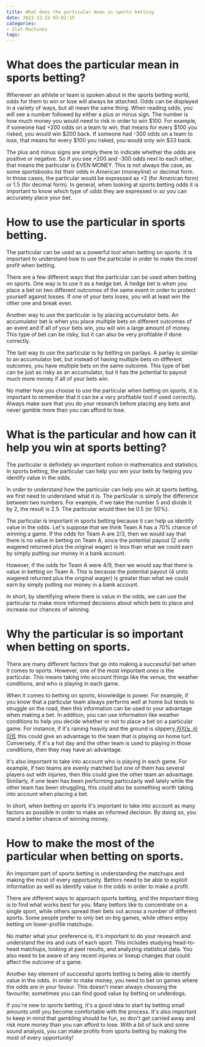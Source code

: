 ```yaml
---
title: What does the particular mean in sports betting
date: 2022-12-22 03:02:15
categories:
- Slot Machines
tags:
---
```



#  What does the particular mean in sports betting?

Whenever an athlete or team is spoken about in the sports betting world, odds for them to win or lose will always be attached. Odds can be displayed in a variety of ways, but all mean the same thing. 
When reading odds, you will see a number followed by either a plus or minus sign. The number is how much money you would need to risk in order to win $100. For example, if someone had +200 odds on a team to win, that means for every $100 you risked, you would win $200 back. If someone had -300 odds on a team to lose, that means for every $100 you risked, you would only win $33 back.

The plus and minus signs are simply there to indicate whether the odds are positive or negative. So if you see +200 and -300 odds next to each other, that means the particular is EVEN MONEY. This is not always the case, as some sportsbooks list their odds in American (moneyline) or decimal form. In those cases, the particular would be expressed as +2 (for American form) or 1.5 (for decimal form). In general, when looking at sports betting odds it is important to know which type of odds they are expressed in so you can accurately place your bet.

#  How to use the particular in sports betting.

The particular can be used as a powerful tool when betting on sports. It is important to understand how to use the particular in order to make the most profit when betting.

There are a few different ways that the particular can be used when betting on sports. One way is to use it as a hedge bet. A hedge bet is when you place a bet on two different outcomes of the same event in order to protect yourself against losses. If one of your bets loses, you will at least win the other one and break even.

Another way to use the particular is by placing accumulator bets. An accumulator bet is when you place multiple bets on different outcomes of an event and if all of your bets win, you will win a large amount of money. This type of bet can be risky, but it can also be very profitable if done correctly.

The last way to use the particular is by betting on parlays. A parlay is similar to an accumulator bet, but instead of having multiple bets on different outcomes, you have multiple bets on the same outcome. This type of bet can be just as risky as an accumulator, but it has the potential to payout much more money if all of your bets win.

No matter how you choose to use the particular when betting on sports, it is important to remember that it can be a very profitable tool if used correctly. Always make sure that you do your research before placing any bets and never gamble more than you can afford to lose.

#  What is the particular and how can it help you win at sports betting?

The particular is definitely an important notion in mathematics and statistics. In sports betting, the particular can help you win your bets by helping you identify value in the odds.

In order to understand how the particular can help you win at sports betting, we first need to understand what it is. The particular is simply the difference between two numbers. For example, if we take the number 5 and divide it by 2, the result is 2.5. The particular would then be 0.5 (or 50%).

The particular is important in sports betting because it can help us identify value in the odds. Let's suppose that we think Team A has a 70% chance of winning a game. If the odds for Team A are 2/3, then we would say that there is no value in betting on Team A, since the potential payout (2 units wagered returned plus the original wager) is less than what we could earn by simply putting our money in a bank account.

However, if the odds for Team A were 4/9, then we would say that there is value in betting on Team A. This is because the potential payout (4 units wagered returned plus the original wager) is greater than what we could earn by simply putting our money in a bank account.

In short, by identifying where there is value in the odds, we can use the particular to make more informed decisions about which bets to place and increase our chances of winning.

#  Why the particular is so important when betting on sports.

There are many different factors that go into making a successful bet when it comes to sports. However, one of the most important ones is the particular. This means taking into account things like the venue, the weather conditions, and who is playing in each game.

When it comes to betting on sports, knowledge is power. For example, if you know that a particular team always performs well at home but tends to struggle on the road, then this information can be used to your advantage when making a bet. In addition, you can use information like weather conditions to help you decide whether or not to place a bet on a particular game. For instance, if it's raining heavily and the ground is slippery,[카지노 사이트](https://choegocasino.com/) this could give an advantage to the team that is playing on home turf. Conversely, if it's a hot day and the other team is used to playing in those conditions, then they may have an advantage.

It's also important to take into account who is playing in each game. For example, if two teams are evenly matched but one of them has several players out with injuries, then this could give the other team an advantage. Similarly, if one team has been performing particularly well lately while the other team has been struggling, this could also be something worth taking into account when placing a bet.

In short, when betting on sports it's important to take into account as many factors as possible in order to make an informed decision. By doing so, you stand a better chance of winning money.

#  How to make the most of the particular when betting on sports.

An important part of sports betting is understanding the matchups and making the most of every opportunity. Bettors need to be able to exploit information as well as identify value in the odds in order to make a profit.

There are different ways to approach sports betting, and the important thing is to find what works best for you. Many bettors like to concentrate on a single sport, while others spread their bets out across a number of different sports. Some people prefer to only bet on big games, while others enjoy betting on lower-profile matchups.

No matter what your preference is, it's important to do your research and understand the ins and outs of each sport. This includes studying head-to-head matchups, looking at past results, and analyzing statistical data. You also need to be aware of any recent injuries or lineup changes that could affect the outcome of a game.

Another key element of successful sports betting is being able to identify value in the odds. In order to make money, you need to bet on games where the odds are in your favour. This doesn't mean always choosing the favourite; sometimes you can find good value by betting on underdogs.

If you're new to sports betting, it's a good idea to start by betting small amounts until you become comfortable with the process. It's also important to keep in mind that gambling should be fun, so don't get carried away and risk more money than you can afford to lose. With a bit of luck and some sound analysis, you can make profits from sports betting by making the most of every opportunity!